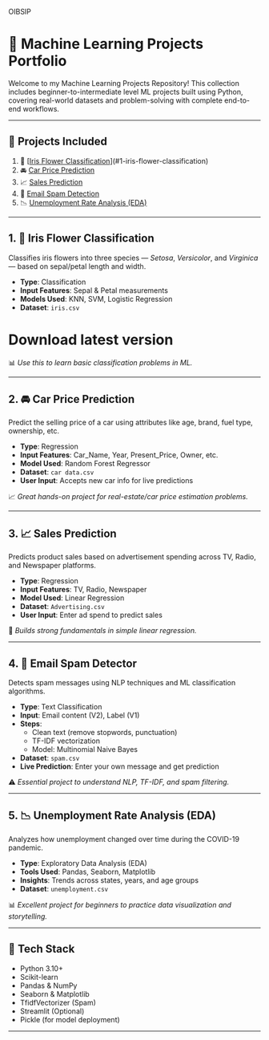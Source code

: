OIBSIP

# 🤖 Machine Learning Projects Portfolio

Welcome to my Machine Learning Projects Repository! This collection includes beginner-to-intermediate level ML projects built using Python, covering real-world datasets and problem-solving with complete end-to-end workflows.

---

## 📌 Projects Included

1. 🌸 [[Iris Flower Classification](https://github.com/naumaan27/OIBSIP/blob/07415baa7f752db3285dd8040e8ce7b32b4b182b/iris_flower_classification.py)](#1-iris-flower-classification)
2. 🚘 [Car Price Prediction](#2-car-price-prediction)
3. 📈 [Sales Prediction](#3-sales-prediction)
4. 📧 [Email Spam Detection](#4-email-spam-detector)
5. 📉 [Unemployment Rate Analysis (EDA)](#5-unemployment-rate-analysis-eda)

---

## 1. 🌸 Iris Flower Classification

Classifies iris flowers into three species — *Setosa*, *Versicolor*, and *Virginica* — based on sepal/petal length and width.

- **Type**: Classification
- **Input Features**: Sepal & Petal measurements
- **Models Used**: KNN, SVM, Logistic Regression
- **Dataset**: `iris.csv`

# Download latest version

📊 *Use this to learn basic classification problems in ML.*

---

## 2. 🚘 Car Price Prediction

Predict the selling price of a car using attributes like age, brand, fuel type, ownership, etc.

- **Type**: Regression
- **Input Features**: Car_Name, Year, Present_Price, Owner, etc.
- **Model Used**: Random Forest Regressor
- **Dataset**: `car data.csv`
- **User Input**: Accepts new car info for live predictions

📈 *Great hands-on project for real-estate/car price estimation problems.*

---

## 3. 📈 Sales Prediction

Predicts product sales based on advertisement spending across TV, Radio, and Newspaper platforms.

- **Type**: Regression
- **Input Features**: TV, Radio, Newspaper
- **Model Used**: Linear Regression
- **Dataset**: `Advertising.csv`
- **User Input**: Enter ad spend to predict sales

🧠 *Builds strong fundamentals in simple linear regression.*

---

## 4. 📧 Email Spam Detector

Detects spam messages using NLP techniques and ML classification algorithms.

- **Type**: Text Classification
- **Input**: Email content (V2), Label (V1)
- **Steps**:
  - Clean text (remove stopwords, punctuation)
  - TF-IDF vectorization
  - Model: Multinomial Naive Bayes
- **Dataset**: `spam.csv`
- **Live Prediction**: Enter your own message and get prediction

⚠️ *Essential project to understand NLP, TF-IDF, and spam filtering.*

---

## 5. 📉 Unemployment Rate Analysis (EDA)

Analyzes how unemployment changed over time during the COVID-19 pandemic.

- **Type**: Exploratory Data Analysis (EDA)
- **Tools Used**: Pandas, Seaborn, Matplotlib
- **Insights**: Trends across states, years, and age groups
- **Dataset**: `unemployment.csv`

📊 *Excellent project for beginners to practice data visualization and storytelling.*

---

## 🧪 Tech Stack

- Python 3.10+
- Scikit-learn
- Pandas & NumPy
- Seaborn & Matplotlib
- TfidfVectorizer (Spam)
- Streamlit (Optional)
- Pickle (for model deployment)

---


